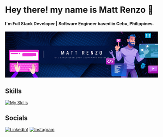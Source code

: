 # Hey there! my name is Matt Renzo 👋

#### I'm Full Stack Developer | Software Engineer based in Cebu, Philippines.
<img src="https://github.com/oznerta/oznerta/blob/main/githubreadme.gif?raw=true" autoplay loop>





## Skills

[![My Skills](https://skillicons.dev/icons?i=js,html,css,react,bootstrap,java,spring,sql)](https://skillicons.dev)

## Socials

[![LinkedIn](https://img.shields.io/badge/LinkedIn-0077B5?style=for-the-badge&logo=linkedin&logoColor=white)](https://www.linkedin.com/in/mattrenzo/))
[![Instagram](https://img.shields.io/badge/Instagram-E4405F?style=for-the-badge&logo=instagram&logoColor=white)](https://www.instagram.com/mtroctbg/)



